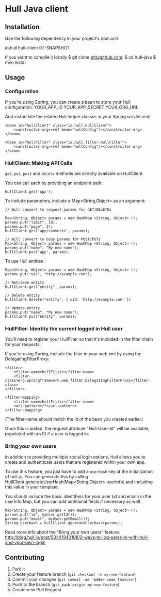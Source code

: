# Hull Java client

## Installation

Use the following dependency in your project's pom.xml

<dependency>
   <groupId>io.hull</groupId>
   <artifactId>hull-client</artifactId>
   <version>0.1-SNAPSHOT</version>
</dependency>

If you want to compile it locally
    $ git clone git@github.com:
    $ cd hull-java
    $ mvn install

## Usage

### Configuration

If you're using Spring, you can create a bean to store your Hull configuration:
    <bean id="hullConfig" class="io.hull.HullConfiguration">
        <constructor-arg type="String"><value>YOUR_APP_ID</value></constructor-arg>
        <constructor-arg type="String"><value>YOUR_APP_SECRET</value></constructor-arg>
        <constructor-arg type="String"><value>YOUR_ORG_URL</value></constructor-arg>
    </bean>

And instantiate the related Hull helper classes in your Spring servlet.xml:

    <bean id="hullClient" class="io.hull.HullClient">
        <constructor-arg><ref bean="hullConfig"/></constructor-arg>
    </bean>

    <bean id="hullFilter" class="io.hull.filter.HullFilter">
        <constructor-arg><ref bean="hullConfig"/></constructor-arg>
    </bean>

### HullClient: Making API Calls

`get`, `put`, `post` and `delete` methods are directly available on HullClient.

You can call each by providing an endpoint path:

    hullClient.get('app');

To include parameters, include a Map<String,Object> as an argument:

    // Will convert to request params for GET/DELETEs

    Map<String, Object> params = new HashMap <String, Object> ();
    params.put("limit", 10);
    params.put("page", 2);
    hullClient.get('app/comments', params);

    // Will convert to body params for POST/PUTs
    Map<String, Object> params = new HashMap <String, Object> ();
    params.put("name", "My new name");
    hullClient.put('app', params);


To use Hull entities :

    Map<String, Object> params = new HashMap <String, Object> ();
    params.put("uid", "http://example.com");

    // Retrieve entity
    hullClient.get("entity", params);

    // Delete entity
    hullClient.delete("entity", { uid: 'http://example.com' })

    // Update entity
    params.put("name", "My new name");
    hullClient.put("entity", params);

### HullFilter: Identity the current logged in Hull user
You'll need to register your HullFilter so that it's included in the filter chain for your requests.

If you're using Spring, include the filter in your web.xml by using the DelegatingFilterProxy:

    <filter>
        <filter-name>hullFilter</filter-name>
        <filter-class>org.springframework.web.filter.DelegatingFilterProxy</filter-class>
    </filter>

    <filter-mapping>
        <filter-name>hullFilter</filter-name>
        <url-pattern>/*</url-pattern>
    </filter-mapping>

(The filter-name should match the id of the bean you created earlier.)

Once this is added, the request attribute "Hull-User-Id" will be available, populated with an ID if a user is logged in.

### Bring your own users

In addition to providing multiple social login options, Hull allows you to create and authenticate users that are registered within your own app.

To use this feature, you just have to add a `userHash` key at the initialization of hull.js.
You can generate this by calling HullClient.generateUserHash(Map<String,Object> userInfo)  and including this value in your template.

You should include the basic identifiers for your user (id and email) in the userInfo Map, but you can add additional fields if necessary as well.

    Map<String, Object> params = new HashMap <String, Object> ();
    params.put("id", myUser.getId());
    params.put("email", myUser.getEmail());
    String userHash = hullClient.generateUserHash(params);

Read more info about the "Bring your own users" feature:
http://blog.hull.io/post/53441940108/2-ways-to-log-users-in-with-hull-and-your-own-login


## Contributing

1. Fork it
2. Create your feature branch (`git checkout -b my-new-feature`)
3. Commit your changes (`git commit -am 'Added some feature'`)
4. Push to the branch (`git push origin my-new-feature`)
5. Create new Pull Request
